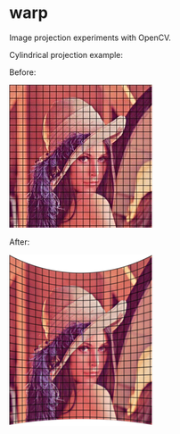 warp
====

Image projection experiments with OpenCV.

Cylindrical projection example:

Before:

![Original](images/Lenna_grid.jpg?raw=true "Original image")

After:

![After](images/Lenna_grid_warped.png?raw=true "Projected image")
